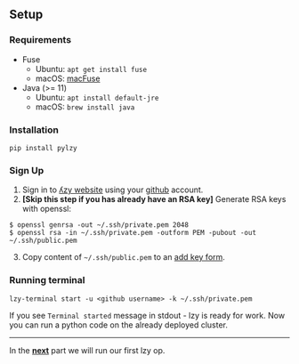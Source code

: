 ## Setup

### Requirements
* Fuse
  * Ubuntu: `apt get install fuse`
  * macOS: [macFuse](https://osxfuse.github.io)
* Java (>= 11)
  * Ubuntu: `apt install default-jre`
  * macOS: `brew install java`

### Installation

`pip install pylzy`

### Sign Up

1. Sign in to [ʎzy website](https://lzy.ai) using your [github](https://github.com) account.
2. **[Skip this step if you has already have an RSA key]** Generate RSA keys with openssl:
```shell
$ openssl genrsa -out ~/.ssh/private.pem 2048
$ openssl rsa -in ~/.ssh/private.pem -outform PEM -pubout -out ~/.ssh/public.pem
```
3. Copy content of `~/.ssh/public.pem` to an [add key form](http://lzy.ai/keys).

### Running terminal

`lzy-terminal start -u <github username> -k ~/.ssh/private.pem`

If you see `Terminal started` message in stdout - lzy is ready for work. Now you can run a python code on the already deployed cluster.

---

In the [**next**](basics.md) part we will run our first lzy op.